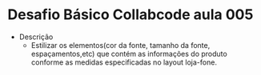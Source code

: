 # Desafio Básico Collabcode aula 005

- Descrição  
  * Estilizar os elementos(cor da fonte, tamanho da fonte, espaçamentos,etc) que contém as informações do produto conforme as medidas especificadas no layout loja-fone.